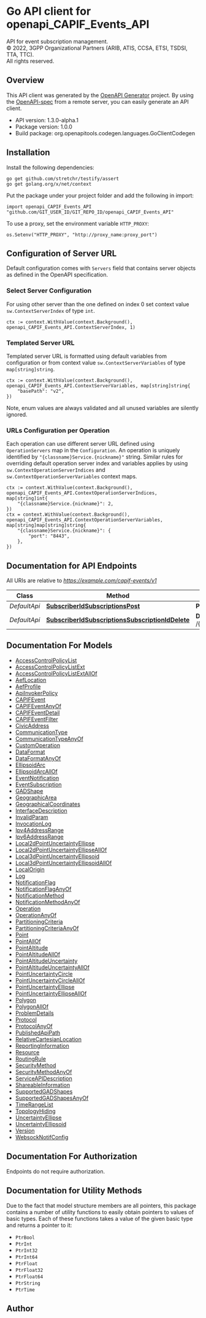 # Go API client for openapi_CAPIF_Events_API

API for event subscription management.  
© 2022, 3GPP Organizational Partners (ARIB, ATIS, CCSA, ETSI, TSDSI, TTA, TTC).  
All rights reserved.


## Overview
This API client was generated by the [OpenAPI Generator](https://openapi-generator.tech) project.  By using the [OpenAPI-spec](https://www.openapis.org/) from a remote server, you can easily generate an API client.

- API version: 1.3.0-alpha.1
- Package version: 1.0.0
- Build package: org.openapitools.codegen.languages.GoClientCodegen

## Installation

Install the following dependencies:

```shell
go get github.com/stretchr/testify/assert
go get golang.org/x/net/context
```

Put the package under your project folder and add the following in import:

```golang
import openapi_CAPIF_Events_API "github.com/GIT_USER_ID/GIT_REPO_ID/openapi_CAPIF_Events_API"
```

To use a proxy, set the environment variable `HTTP_PROXY`:

```golang
os.Setenv("HTTP_PROXY", "http://proxy_name:proxy_port")
```

## Configuration of Server URL

Default configuration comes with `Servers` field that contains server objects as defined in the OpenAPI specification.

### Select Server Configuration

For using other server than the one defined on index 0 set context value `sw.ContextServerIndex` of type `int`.

```golang
ctx := context.WithValue(context.Background(), openapi_CAPIF_Events_API.ContextServerIndex, 1)
```

### Templated Server URL

Templated server URL is formatted using default variables from configuration or from context value `sw.ContextServerVariables` of type `map[string]string`.

```golang
ctx := context.WithValue(context.Background(), openapi_CAPIF_Events_API.ContextServerVariables, map[string]string{
	"basePath": "v2",
})
```

Note, enum values are always validated and all unused variables are silently ignored.

### URLs Configuration per Operation

Each operation can use different server URL defined using `OperationServers` map in the `Configuration`.
An operation is uniquely identified by `"{classname}Service.{nickname}"` string.
Similar rules for overriding default operation server index and variables applies by using `sw.ContextOperationServerIndices` and `sw.ContextOperationServerVariables` context maps.

```golang
ctx := context.WithValue(context.Background(), openapi_CAPIF_Events_API.ContextOperationServerIndices, map[string]int{
	"{classname}Service.{nickname}": 2,
})
ctx = context.WithValue(context.Background(), openapi_CAPIF_Events_API.ContextOperationServerVariables, map[string]map[string]string{
	"{classname}Service.{nickname}": {
		"port": "8443",
	},
})
```

## Documentation for API Endpoints

All URIs are relative to *https://example.com/capif-events/v1*

Class | Method | HTTP request | Description
------------ | ------------- | ------------- | -------------
*DefaultApi* | [**SubscriberIdSubscriptionsPost**](docs/DefaultApi.md#subscriberidsubscriptionspost) | **Post** /{subscriberId}/subscriptions | 
*DefaultApi* | [**SubscriberIdSubscriptionsSubscriptionIdDelete**](docs/DefaultApi.md#subscriberidsubscriptionssubscriptioniddelete) | **Delete** /{subscriberId}/subscriptions/{subscriptionId} | 


## Documentation For Models

 - [AccessControlPolicyList](docs/AccessControlPolicyList.md)
 - [AccessControlPolicyListExt](docs/AccessControlPolicyListExt.md)
 - [AccessControlPolicyListExtAllOf](docs/AccessControlPolicyListExtAllOf.md)
 - [AefLocation](docs/AefLocation.md)
 - [AefProfile](docs/AefProfile.md)
 - [ApiInvokerPolicy](docs/ApiInvokerPolicy.md)
 - [CAPIFEvent](docs/CAPIFEvent.md)
 - [CAPIFEventAnyOf](docs/CAPIFEventAnyOf.md)
 - [CAPIFEventDetail](docs/CAPIFEventDetail.md)
 - [CAPIFEventFilter](docs/CAPIFEventFilter.md)
 - [CivicAddress](docs/CivicAddress.md)
 - [CommunicationType](docs/CommunicationType.md)
 - [CommunicationTypeAnyOf](docs/CommunicationTypeAnyOf.md)
 - [CustomOperation](docs/CustomOperation.md)
 - [DataFormat](docs/DataFormat.md)
 - [DataFormatAnyOf](docs/DataFormatAnyOf.md)
 - [EllipsoidArc](docs/EllipsoidArc.md)
 - [EllipsoidArcAllOf](docs/EllipsoidArcAllOf.md)
 - [EventNotification](docs/EventNotification.md)
 - [EventSubscription](docs/EventSubscription.md)
 - [GADShape](docs/GADShape.md)
 - [GeographicArea](docs/GeographicArea.md)
 - [GeographicalCoordinates](docs/GeographicalCoordinates.md)
 - [InterfaceDescription](docs/InterfaceDescription.md)
 - [InvalidParam](docs/InvalidParam.md)
 - [InvocationLog](docs/InvocationLog.md)
 - [Ipv4AddressRange](docs/Ipv4AddressRange.md)
 - [Ipv6AddressRange](docs/Ipv6AddressRange.md)
 - [Local2dPointUncertaintyEllipse](docs/Local2dPointUncertaintyEllipse.md)
 - [Local2dPointUncertaintyEllipseAllOf](docs/Local2dPointUncertaintyEllipseAllOf.md)
 - [Local3dPointUncertaintyEllipsoid](docs/Local3dPointUncertaintyEllipsoid.md)
 - [Local3dPointUncertaintyEllipsoidAllOf](docs/Local3dPointUncertaintyEllipsoidAllOf.md)
 - [LocalOrigin](docs/LocalOrigin.md)
 - [Log](docs/Log.md)
 - [NotificationFlag](docs/NotificationFlag.md)
 - [NotificationFlagAnyOf](docs/NotificationFlagAnyOf.md)
 - [NotificationMethod](docs/NotificationMethod.md)
 - [NotificationMethodAnyOf](docs/NotificationMethodAnyOf.md)
 - [Operation](docs/Operation.md)
 - [OperationAnyOf](docs/OperationAnyOf.md)
 - [PartitioningCriteria](docs/PartitioningCriteria.md)
 - [PartitioningCriteriaAnyOf](docs/PartitioningCriteriaAnyOf.md)
 - [Point](docs/Point.md)
 - [PointAllOf](docs/PointAllOf.md)
 - [PointAltitude](docs/PointAltitude.md)
 - [PointAltitudeAllOf](docs/PointAltitudeAllOf.md)
 - [PointAltitudeUncertainty](docs/PointAltitudeUncertainty.md)
 - [PointAltitudeUncertaintyAllOf](docs/PointAltitudeUncertaintyAllOf.md)
 - [PointUncertaintyCircle](docs/PointUncertaintyCircle.md)
 - [PointUncertaintyCircleAllOf](docs/PointUncertaintyCircleAllOf.md)
 - [PointUncertaintyEllipse](docs/PointUncertaintyEllipse.md)
 - [PointUncertaintyEllipseAllOf](docs/PointUncertaintyEllipseAllOf.md)
 - [Polygon](docs/Polygon.md)
 - [PolygonAllOf](docs/PolygonAllOf.md)
 - [ProblemDetails](docs/ProblemDetails.md)
 - [Protocol](docs/Protocol.md)
 - [ProtocolAnyOf](docs/ProtocolAnyOf.md)
 - [PublishedApiPath](docs/PublishedApiPath.md)
 - [RelativeCartesianLocation](docs/RelativeCartesianLocation.md)
 - [ReportingInformation](docs/ReportingInformation.md)
 - [Resource](docs/Resource.md)
 - [RoutingRule](docs/RoutingRule.md)
 - [SecurityMethod](docs/SecurityMethod.md)
 - [SecurityMethodAnyOf](docs/SecurityMethodAnyOf.md)
 - [ServiceAPIDescription](docs/ServiceAPIDescription.md)
 - [ShareableInformation](docs/ShareableInformation.md)
 - [SupportedGADShapes](docs/SupportedGADShapes.md)
 - [SupportedGADShapesAnyOf](docs/SupportedGADShapesAnyOf.md)
 - [TimeRangeList](docs/TimeRangeList.md)
 - [TopologyHiding](docs/TopologyHiding.md)
 - [UncertaintyEllipse](docs/UncertaintyEllipse.md)
 - [UncertaintyEllipsoid](docs/UncertaintyEllipsoid.md)
 - [Version](docs/Version.md)
 - [WebsockNotifConfig](docs/WebsockNotifConfig.md)


## Documentation For Authorization

 Endpoints do not require authorization.


## Documentation for Utility Methods

Due to the fact that model structure members are all pointers, this package contains
a number of utility functions to easily obtain pointers to values of basic types.
Each of these functions takes a value of the given basic type and returns a pointer to it:

* `PtrBool`
* `PtrInt`
* `PtrInt32`
* `PtrInt64`
* `PtrFloat`
* `PtrFloat32`
* `PtrFloat64`
* `PtrString`
* `PtrTime`

## Author



